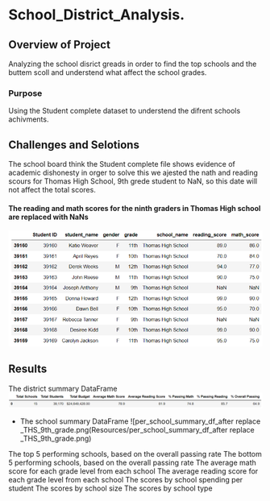 # School_District_Analysis.

## Overview of Project
Analyzing the school disrict greads in order to find the top schools and the buttem scoll and understend what affect the school grades.

### Purpose
Using the Student complete dataset to understend the difrent schools achivments. 

## Challenges and Selotions
The school board think the Student complete file shows evidence of academic dishonesty in orger to solve this we ajested the nath and reading scours for Thomas High School, 9th grede student to NaN, so this date will not affect the total scores.   

#### The reading and math scores for the ninth graders in Thomas High school are replaced with NaNs
![Reading_and_math_scores_9th_graders_THS_are_NaNs.png](Resources/Reading_and_math_scores_9th_graders_THS_are_NaNs.png)

## Results

   The district summary DataFrame 
![district_summary_df.png](Resources/district_summary_df.png)

- The school summary DataFrame
![per_school_summary_df_after replace _THS_9th_grade.png(Resources/per_school_summary_df_after replace _THS_9th_grade.png)

The top 5 performing schools, based on the overall passing rate
The bottom 5 performing schools, based on the overall passing rate 
The average math score for each grade level from each school 
The average reading score for each grade level from each school 
The scores by school spending per student 
The scores by school size 
The scores by school type








